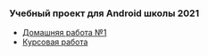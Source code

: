 ### Учебный проект для Android школы 2021

* [Домашняя работа №1][hw01]
* [Курсовая работа][hw18]

[hw01]:./hw01
[hw18]:./hw18/readme.md
